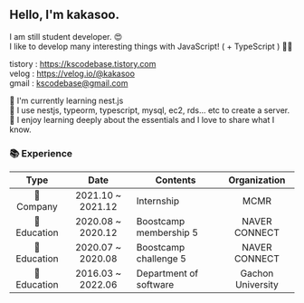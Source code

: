 ## Hello, I'm kakasoo.

I am still student developer. 😍  
I like to develop many interesting things with JavaScript! ( + TypeScript ) 👨‍💻

tistory : https://kscodebase.tistory.com  
velog : https://velog.io/@kakasoo  
gmail : kscodebase@gmail.com  
  
🌱 I'm currently learning nest.js  
🌱 I use nestjs, typeorm, typescript, mysql, ec2, rds... etc to create a server.  
🌱 I enjoy learning deeply about the essentials and I love to share what I know.   
   
### 📚 Experience

|         Type          |       Date        | Contents                                  |  Organization   |
| :-------------------: | :---------------: | ----------------------------------------- | :-------------: |
|     🌃 Company     | 2021.10 ~ 2021.12 | Internship                               |  MCMR  |
|      🏫 Education      | 2020.08 ~ 2020.12 | Boostcamp membership 5                    |  NAVER CONNECT  |
|      🏫 Education      | 2020.07 ~ 2020.08 | Boostcamp challenge 5                     |  NAVER CONNECT  |
|      🏫 Education      | 2016.03 ~ 2022.06 | Department of software                    | Gachon University |

